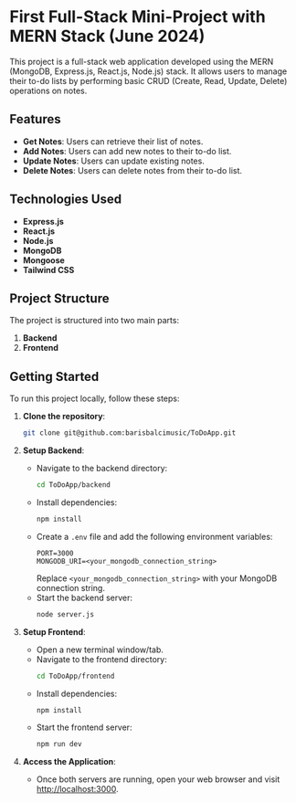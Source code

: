 # First Full-Stack Mini-Project with MERN Stack (June 2024)

This project is a full-stack web application developed using the MERN (MongoDB, Express.js, React.js, Node.js) stack. It allows users to manage their to-do lists by performing basic CRUD (Create, Read, Update, Delete) operations on notes.

## Features

- **Get Notes**: Users can retrieve their list of notes.
- **Add Notes**: Users can add new notes to their to-do list.
- **Update Notes**: Users can update existing notes.
- **Delete Notes**: Users can delete notes from their to-do list.

## Technologies Used

- **Express.js**
- **React.js**
- **Node.js**
- **MongoDB**
- **Mongoose**
- **Tailwind CSS**

## Project Structure

The project is structured into two main parts:

1. **Backend**
2. **Frontend**

## Getting Started

To run this project locally, follow these steps:

1. **Clone the repository**:
   ```bash
   git clone git@github.com:barisbalcimusic/ToDoApp.git
   ```
2. **Setup Backend**:

   - Navigate to the backend directory:
     ```bash
     cd ToDoApp/backend
     ```
   - Install dependencies:
     ```bash
     npm install
     ```
   - Create a `.env` file and add the following environment variables:
     ```dotenv
     PORT=3000
     MONGODB_URI=<your_mongodb_connection_string>
     ```
     Replace `<your_mongodb_connection_string>` with your MongoDB connection string.
   - Start the backend server:
     ```bash
     node server.js
     ```

3. **Setup Frontend**:

   - Open a new terminal window/tab.
   - Navigate to the frontend directory:
     ```bash
     cd ToDoApp/frontend
     ```
   - Install dependencies:
     ```bash
     npm install
     ```
   - Start the frontend server:
     ```bash
     npm run dev
     ```

4. **Access the Application**:
   - Once both servers are running, open your web browser and visit [http://localhost:3000](http://localhost:3000).
